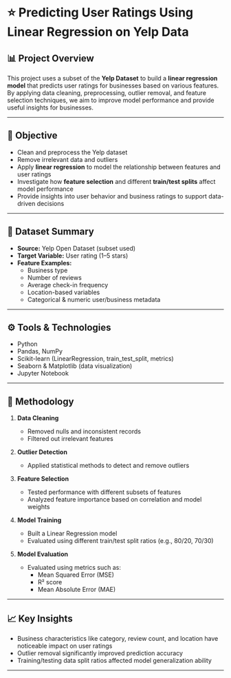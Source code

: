 # ⭐ Predicting User Ratings Using Linear Regression on Yelp Data

## 📊 Project Overview
This project uses a subset of the **Yelp Dataset** to build a **linear regression model** that predicts user ratings for businesses based on various features. By applying data cleaning, preprocessing, outlier removal, and feature selection techniques, we aim to improve model performance and provide useful insights for businesses.

---

## 🎯 Objective
- Clean and preprocess the Yelp dataset  
- Remove irrelevant data and outliers  
- Apply **linear regression** to model the relationship between features and user ratings  
- Investigate how **feature selection** and different **train/test splits** affect model performance  
- Provide insights into user behavior and business ratings to support data-driven decisions

---

## 🧾 Dataset Summary
- **Source:** Yelp Open Dataset (subset used)
- **Target Variable:** User rating (1–5 stars)
- **Feature Examples:**
  - Business type  
  - Number of reviews  
  - Average check-in frequency  
  - Location-based variables  
  - Categorical & numeric user/business metadata

---

## ⚙️ Tools & Technologies
- Python  
- Pandas, NumPy  
- Scikit-learn (LinearRegression, train_test_split, metrics)  
- Seaborn & Matplotlib (data visualization)  
- Jupyter Notebook

---

## 🧠 Methodology
1. **Data Cleaning**
   - Removed nulls and inconsistent records  
   - Filtered out irrelevant features

2. **Outlier Detection**
   - Applied statistical methods to detect and remove outliers

3. **Feature Selection**
   - Tested performance with different subsets of features  
   - Analyzed feature importance based on correlation and model weights

4. **Model Training**
   - Built a Linear Regression model  
   - Evaluated using different train/test split ratios (e.g., 80/20, 70/30)

5. **Model Evaluation**
   - Evaluated using metrics such as:
     - Mean Squared Error (MSE)  
     - R² score  
     - Mean Absolute Error (MAE)

---

## 📈 Key Insights
- Business characteristics like category, review count, and location have noticeable impact on user ratings  
- Outlier removal significantly improved prediction accuracy  
- Training/testing data split ratios affected model generalization ability

---

